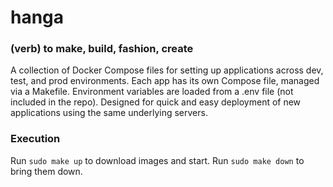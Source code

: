 # hanga

### (verb) to make, build, fashion, create <br>

A collection of Docker Compose files for setting up applications across dev, test, and prod environments. Each app has its own Compose file, managed via a Makefile. Environment variables are loaded from a .env file (not included in the repo). Designed for quick and easy deployment of new applications using the same underlying servers.

### Execution

Run `sudo make up` to download images and start.
Run `sudo make down` to bring them down.
